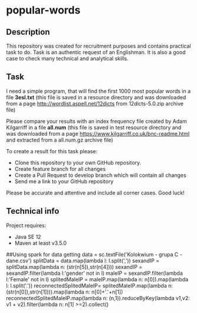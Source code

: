 # popular-words
## Description
This repository was created for recruitment purposes and contains practical task to do.
Task is an authentic request of an Englishman. It is also a good case to check many technical and analytical skills. 

## Task
I need a simple program, that will find the first 1000 most popular words in a file **3esl.txt** (this file is saved in a resource directory and was downloaded from a page http://wordlist.aspell.net/12dicts from 12dicts-5.0.zip archive file)

Please compare your results with an index frequency file created by Adam Kilgarriff in a file **all.num** (this file is saved in test resource directory and was downloaded from a page 
https://www.kilgarriff.co.uk/bnc-readme.html and extracted from a all.num.gz archive file)

To create a result for this task please:
- Clone this repository to your own GitHub repository. 
- Create feature branch for all changes
- Create a Pull Request to develop branch which will contain all changes
- Send me a link to your GitHub repository

Please be accurate and attentive and include all corner cases. Good luck!

## Technical info
Project requires:
- Java SE 12
- Maven at least v3.5.0

##Using spark for data getting
data = sc.textFile('Kolokwium - grupa C - dane.csv')
splitData = data.map(lambda l: l.split(','))
sexandIP = splitData.map(lambda n: (str(n[5]),str(n[4])))
sexandIP = sexandIP.filter(lambda l:'gender' not in l)
maleIP = sexandIP.filter(lambda l:'Female' not in l)
splitedMaleIP = maleIP.map(lambda n: n[0]).map(lambda l: l.split('.'))
reconnectedSplitedMaleIP= splitedMaleIP.map(lambda n: (str(n[0]),str(n[1]))).map(lambda n: n[0]+'.'+n[1])
reconnectedSplitedMaleIP.map(lambda n: (n,1)).reduceByKey(lambda v1,v2: v1 + v2).filter(lambda n: n[1] >=2).collect()
